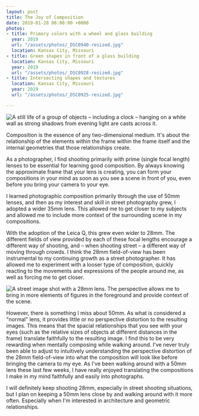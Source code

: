 ```yaml
---
layout: post
title: The Joy of Composition
date: 2019-01-28 06:00:00 +0000
photos:
- title: Primary colors with a wheel and glass building
  year: 2019
  url: "/assets/photos/_DSC0940-resized.jpg"
  location: Kansas City, Missouri
- title: Green shapes in front of a glass building
  location: Kansas City, Missouri
  year: 2019
  url: "/assets/photos/_DSC0928-resized.jpg"
- title: Intersecting shapes and textures
  location: Kansas City, Missouri
  year: 2019
  url: "/assets/photos/_DSC0925-resized.jpg"

---
```

![A still life of a group of objects – including a clock – hanging on a white wall as strong shadows from evening light are casts across it.](/assets/photos/_DSC0899-resized.jpg)

Composition is the essence of any two-dimensional medium. It's about the relationship of the elements within the frame within the frame itself and the internal geometries that those relationships create.

As a photographer, I find shooting primarily with prime (single focal length) lenses to be essential for learning good composition. By always knowing the approximate frame that your lens is creating, you can form your compositions in your mind as soon as you see a scene in front of you, even before you bring your camera to your eye.

I learned photographic composition primarily through the use of 50mm lenses, and then as my interest and skill in street photography grew, I adopted a wider 35mm lens. This allowed me to get closer to my subjects and allowed me to include more context of the surrounding scene in my compositions.

With the adoption of the Leica Q, this grew even wider to 28mm. The different fields of view provided by each of these focal lengths encourage a different way of shooting, and – when shooting street – a different way of moving through crowds. I think the 28mm field-of-view has been instrumental to my continuing growth as a street photographer. It has allowed me to experiment with a looser type of composition, quickly reacting to the movements and expressions of the people around me, as well as forcing me to get closer.

![](/assets/photos/L1020072.jpg "A street image shot with a 28mm lens. The perspective allows me to bring in more elements of figures in the foreground and provide context of the scene.")

However, there is something I miss about 50mm. As what is considered a "normal" lens, it provides little or no perspective distortion to the resulting images. This means that the spacial relationships that you see with your eyes (such as the relative sizes of objects at different distances in the frame) translate faithfully to the resulting image. I find this to be very rewarding when mentally composing while walking around. I've never truly been able to adjust to intuitively understanding the perspective distortion of the 28mm field-of-view into what the composition will look like before bringing the camera to my eye. As I've been walking around with a 50mm lens these last few weeks, I have really enjoyed translating the compositions I make in my mind faithfully and easily into photographs.

I will definitely keep shooting 28mm, especially in street shooting situations, but I plan on keeping a 50mm lens close by and walking around with it more often. Especially when I'm interested in architecture and geometric relationships.